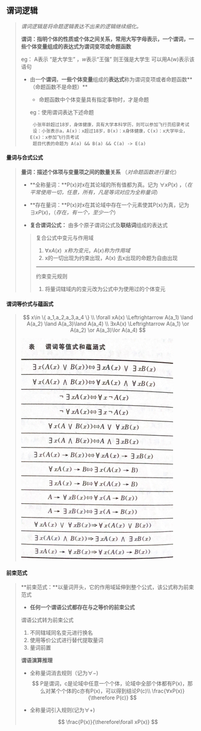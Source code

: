 ## 谓词逻辑

> *谓词逻辑是将命题逻辑表达不出来的逻辑继续细化。*
>
> **谓词：**指明个体的性质或个体之间关系，常用大写字母表示，一个谓词，一些个体变量组成的表达式为谓词变项或**命题函数**
>
> eg： A表示 “是大学生” ，$w$表示“王强” 则王强是大学生 可以用A(w)表示该语句
>
> - 由一**个谓词**，**一些个体变量**组成的**表达式**称为谓词变项或者命题函数**（命题函数不是命题）**
>
>   - 命题函数中个体变量具有指定事物时，才是命题
>
>   eg：使用谓词表达下述命题
>
>   ~~~
>    小张年龄超过18岁，身体健康，具有大学本科学历，则可以参加飞行员招录考试
>    设：小张表示a，A(x)：x超过18岁，B(x)：x身体健康，C(x)：x大学毕业，E(x)：x参加飞行员考试
>    题目代表的命题为 A(a) && B(a) && C(a) -> E(a)
>   ~~~
>     
>   
>
#### **量词与合式公式**
>**量词：描述个体项与变量项之间的数量关系** （_对命题函数进行量化_）
>
>- **全称量词：**P(x)对x在其论域的所有值都为真。记为 $\forall xP(x)$ ，（_在平常使用一切，任意，所有，凡是等词对应为全称量词_）
>
>- **存在量词：**P(x)对x在其论域中存在一个元素使其P(x)为真，记为$\exists xP(x)$，（_存在，有一个，至少一个_）
>
>- **复合谓词公式：** 由多个原子谓词公式及**联结词**组成的表达式
>
>  > 复合公式中变元与作用域
>  >
>  > 1. $\forall x A(x)\ \ x称为变元，A(x)称为作用域$
>  > 2. x的一切出现为约束出现，A(x) 去x出现的命题为自由出现
>  >
>  > ---
>  >
>  > 约束变元规则
>  >
>  > 1. 将量词辖域内的变元改为公式中为使用过的个体变元
>
>  
>
#### **谓词等价式与蕴函式**
>
>$$
>x\in \{ a_1,a_2,a_3,a_4 \} \\
>\forall xA(x) \Leftrightarrow A(a_1) \land A(a_2) \land A(a_3)\land A(a_4) \\
>∃xA(x) \Leftrightarrow A(a_1) \or A(a_2) \or A(a_3)\lor A(a_4)
>$$
>
>![image-20220306175930294](image-20220306175930294.png) 

#### **前束范式**

>**前束范式：**以量词开头，它的作用域延伸到整个公式，该公式称为前束范式
>
>- **任何一个谓语公式都存在与之等价的前束公式**
>
> 谓语公式转为前束公式
>
> 1. 不同辖域同名变元进行换名
>2. 使用等价公式进行替代提取量词
> 3. 量词前置
>
>
>
>**谓语演算推理**
>
>- 全称量词消去规则（记为$\forall -$)
>$$
> P是谓词，c是论域中任意一个个体，论域中全部个体都有P(x)，那么对某个个体的c亦有P(x)，可以得到结论P(c)\\
> \frac{∀xP(x)}{\therefore P(c)}
>$$
>
>- 全称量词引入规则(记为$\forall +$)
>
>$$
> \frac{P(x)}{\therefore\forall xP(x)}
>$$
>

